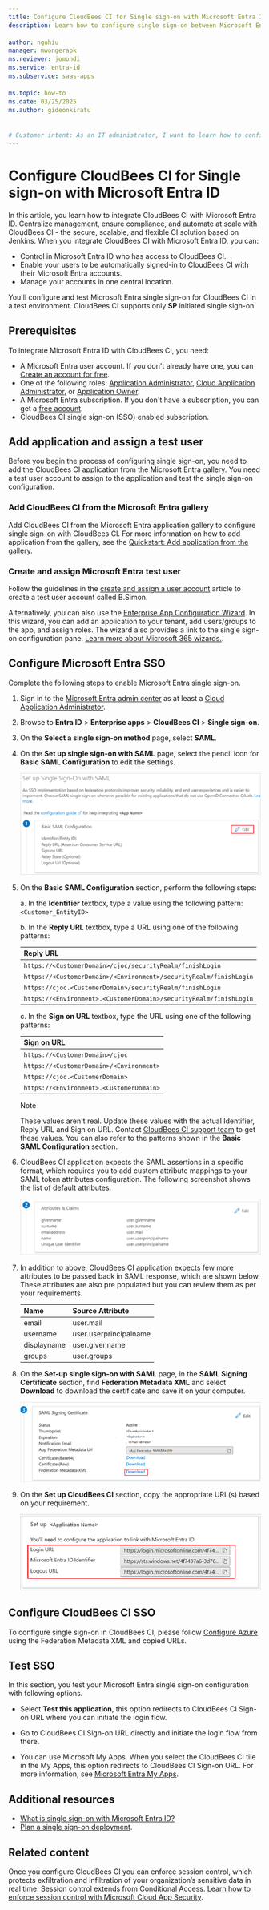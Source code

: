 ```yaml
---
title: Configure CloudBees CI for Single sign-on with Microsoft Entra ID
description: Learn how to configure single sign-on between Microsoft Entra ID and CloudBees CI.

author: nguhiu
manager: mwongerapk
ms.reviewer: jomondi
ms.service: entra-id
ms.subservice: saas-apps

ms.topic: how-to
ms.date: 03/25/2025
ms.author: gideonkiratu


# Customer intent: As an IT administrator, I want to learn how to configure single sign-on between Microsoft Entra ID and CloudBees CI so that I can control who has access to CloudBees CI, enable automatic sign-in with Microsoft Entra accounts, and manage my accounts in one central location.
---
```


# Configure CloudBees CI for Single sign-on with Microsoft Entra ID

In this article, you learn how to integrate CloudBees CI with Microsoft Entra ID. Centralize management, ensure compliance, and automate at scale with CloudBees CI - the secure, scalable, and flexible CI solution based on Jenkins. When you integrate CloudBees CI with Microsoft Entra ID, you can:

* Control in Microsoft Entra ID who has access to CloudBees CI.
* Enable your users to be automatically signed-in to CloudBees CI with their Microsoft Entra accounts.
* Manage your accounts in one central location.

You'll configure and test Microsoft Entra single sign-on for CloudBees CI in a test environment. CloudBees CI supports only **SP** initiated single sign-on.

## Prerequisites

To integrate Microsoft Entra ID with CloudBees CI, you need:

* A Microsoft Entra user account. If you don't already have one, you can [Create an account for free](https://azure.microsoft.com/free/?WT.mc_id=A261C142F).
* One of the following roles: [Application Administrator](/entra/identity/role-based-access-control/permissions-reference#application-administrator), [Cloud Application Administrator](/entra/identity/role-based-access-control/permissions-reference#cloud-application-administrator), or [Application Owner](/entra/fundamentals/users-default-permissions#owned-enterprise-applications).
* A Microsoft Entra subscription. If you don't have a subscription, you can get a [free account](https://azure.microsoft.com/free/).
* CloudBees CI single sign-on (SSO) enabled subscription.

## Add application and assign a test user

Before you begin the process of configuring single sign-on, you need to add the CloudBees CI application from the Microsoft Entra gallery. You need a test user account to assign to the application and test the single sign-on configuration.

<a name='add-cloudbees-ci-from-the-azure-ad-gallery'></a>

### Add CloudBees CI from the Microsoft Entra gallery

Add CloudBees CI from the Microsoft Entra application gallery to configure single sign-on with CloudBees CI. For more information on how to add application from the gallery, see the [Quickstart: Add application from the gallery](~/identity/enterprise-apps/add-application-portal.md).

<a name='create-and-assign-azure-ad-test-user'></a>

### Create and assign Microsoft Entra test user

Follow the guidelines in the [create and assign a user account](~/identity/enterprise-apps/add-application-portal-assign-users.md) article to create a test user account called B.Simon.

Alternatively, you can also use the [Enterprise App Configuration Wizard](https://portal.office.com/AdminPortal/home?Q=Docs#/azureadappintegration). In this wizard, you can add an application to your tenant, add users/groups to the app, and assign roles. The wizard also provides a link to the single sign-on configuration pane. [Learn more about Microsoft 365 wizards.](/microsoft-365/admin/misc/azure-ad-setup-guides). 

<a name='configure-azure-ad-sso'></a>

## Configure Microsoft Entra SSO

Complete the following steps to enable Microsoft Entra single sign-on.

1. Sign in to the [Microsoft Entra admin center](https://entra.microsoft.com) as at least a [Cloud Application Administrator](~/identity/role-based-access-control/permissions-reference.md#cloud-application-administrator).
1. Browse to **Entra ID** > **Enterprise apps** > **CloudBees CI** > **Single sign-on**.
1. On the **Select a single sign-on method** page, select **SAML**.
1. On the **Set up single sign-on with SAML** page, select the pencil icon for **Basic SAML Configuration** to edit the settings.

   ![Screenshot shows how to edit Basic SAML Configuration.](common/edit-urls.png "Basic Configuration")

1. On the **Basic SAML Configuration** section, perform the following steps:

    a. In the **Identifier** textbox, type a value using the following pattern:
    `<Customer_EntityID>`

    b. In the **Reply URL** textbox, type a URL using one of the following patterns:

    | **Reply URL** |
    |------------|
    | `https://<CustomerDomain>/cjoc/securityRealm/finishLogin` |
    | `https://<CustomerDomain>/<Environment>/securityRealm/finishLogin` |
    | `https://cjoc.<CustomerDomain>/securityRealm/finishLogin` |
    | `https://<Environment>.<CustomerDomain>/securityRealm/finishLogin` |

	c. In the **Sign on URL** textbox, type the URL using one of the following patterns:

	| **Sign on URL** |
    |------------|
    | `https://<CustomerDomain>/cjoc` |
    | `https://<CustomerDomain>/<Environment>` |
    | `https://cjoc.<CustomerDomain>` |
    | `https://<Environment>.<CustomerDomain>` |

	> [!NOTE]
    > These values aren't real. Update these values with the actual Identifier, Reply URL and Sign on URL. Contact [CloudBees CI support team](mailto:support@cloudbees.com) to get these values. You can also refer to the patterns shown in the **Basic SAML Configuration** section.

1. CloudBees CI application expects the SAML assertions in a specific format, which requires you to add custom attribute mappings to your SAML token attributes configuration. The following screenshot shows the list of default attributes.

	![Screenshot shows the image of attributes configuration.](common/default-attributes.png "Image")

1. In addition to above, CloudBees CI application expects few more attributes to be passed back in SAML response, which are shown below. These attributes are also pre populated but you can review them as per your requirements.

	| Name |  Source Attribute|
	| ---------------|  --------- |
	| email | user.mail |
	| username | user.userprincipalname |
    | displayname | user.givenname |
	| groups | user.groups |

1. On the **Set-up single sign-on with SAML** page, in the **SAML Signing Certificate** section, find **Federation Metadata XML** and select **Download** to download the certificate and save it on your computer.

    ![Screenshot shows the Certificate download link.](common/metadataxml.png "Certificate")

1. On the **Set up CloudBees CI** section, copy the appropriate URL(s) based on your requirement.

	![Screenshot shows to copy configuration appropriate U R L.](common/copy-configuration-urls.png "Attributes")

## Configure CloudBees CI SSO

To configure single sign-on in CloudBees CI, please follow [Configure Azure](https://github.com/jenkinsci/saml-plugin/blob/main/doc/CONFIGURE_AZURE.md) using the Federation Metadata XML and copied URLs.

## Test SSO 

In this section, you test your Microsoft Entra single sign-on configuration with following options.

* Select **Test this application**, this option redirects to CloudBees CI Sign-on URL where you can initiate the login flow.

* Go to CloudBees CI Sign-on URL directly and initiate the login flow from there.

* You can use Microsoft My Apps. When you select the CloudBees CI tile in the My Apps, this option redirects to CloudBees CI Sign-on URL. For more information, see [Microsoft Entra My Apps](/azure/active-directory/manage-apps/end-user-experiences#azure-ad-my-apps).

## Additional resources

* [What is single sign-on with Microsoft Entra ID?](~/identity/enterprise-apps/what-is-single-sign-on.md)
* [Plan a single sign-on deployment](~/identity/enterprise-apps/plan-sso-deployment.md).

## Related content

Once you configure CloudBees CI you can enforce session control, which protects exfiltration and infiltration of your organization’s sensitive data in real time. Session control extends from Conditional Access. [Learn how to enforce session control with Microsoft Cloud App Security](/cloud-app-security/proxy-deployment-aad).
